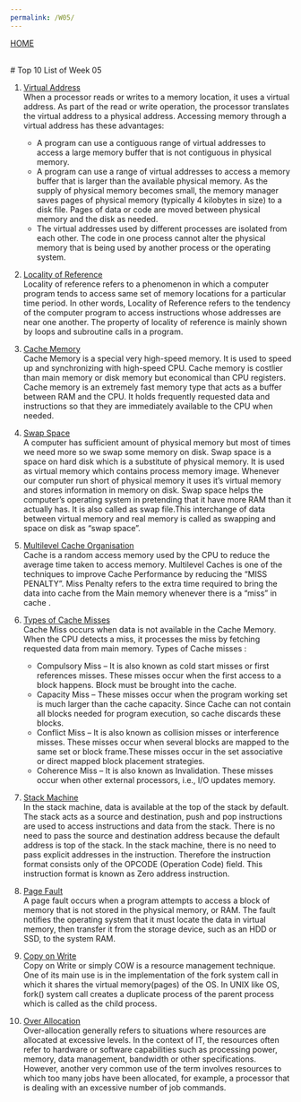 ```yaml
---
permalink: /W05/
---
```

[HOME](../)

<br>
# Top 10 List of Week 05

1. [Virtual Address](https://docs.microsoft.com/en-us/windows-hardware/drivers/gettingstarted/virtual-address-spaces) <br>
  When a processor reads or writes to a memory location, it uses a virtual address. As part of the read or write operation, the processor translates the virtual address to a physical address. Accessing memory through a virtual address has these advantages:
    - A program can use a contiguous range of virtual addresses to access a large memory buffer that is not contiguous in physical memory.
    - A program can use a range of virtual addresses to access a memory buffer that is larger than the available physical memory. As the supply of physical memory becomes small, the memory manager saves pages of physical memory (typically 4 kilobytes in size) to a disk file. Pages of data or code are moved between physical memory and the disk as needed.
    - The virtual addresses used by different processes are isolated from each other. The code in one process cannot alter the physical memory that is being used by another process or the operating system.

2. [Locality of Reference](https://www.geeksforgeeks.org/locality-of-reference-and-cache-operation-in-cache-memory/) <br>
  Locality of reference refers to a phenomenon in which a computer program tends to access same set of memory locations for a particular time period. In other words, Locality of Reference refers to the tendency of the computer program to access instructions whose addresses are near one another. The property of locality of reference is mainly shown by loops and subroutine calls in a program.

3. [Cache Memory](https://www.geeksforgeeks.org/cache-memory-in-computer-organization/) <br>
  Cache Memory is a special very high-speed memory. It is used to speed up and synchronizing with high-speed CPU. Cache memory is costlier than main memory or disk memory but economical than CPU registers. Cache memory is an extremely fast memory type that acts as a buffer between RAM and the CPU. It holds frequently requested data and instructions so that they are immediately available to the CPU when needed.
  
4. [Swap Space](https://www.geeksforgeeks.org/swap-space-in-operating-system/) <br>
  A computer has sufficient amount of physical memory but most of times we need more so we swap some memory on disk. Swap space is a space on hard disk which is a substitute of physical memory. It is used as virtual memory which contains process memory image. Whenever our computer run short of physical memory it uses it’s virtual memory and stores information in memory on disk. Swap space helps the computer’s operating system in pretending that it have more RAM than it actually has. It is also called as swap file.This interchange of data between virtual memory and real memory is called as swapping and space on disk as “swap space”.
  
5. [Multilevel Cache Organisation](https://www.geeksforgeeks.org/multilevel-cache-organisation/) <br>
  Cache is a random access memory used by the CPU to reduce the average time taken to access memory.
  Multilevel Caches is one of the techniques to improve Cache Performance by reducing the “MISS PENALTY”. Miss Penalty refers to the extra time required to bring the data into cache from the Main memory whenever there is a “miss” in cache .
  
6. [Types of Cache Misses](https://www.geeksforgeeks.org/types-of-cache-misses/) <br>
  Cache Miss occurs when data is not available in the Cache Memory. When the CPU detects a miss, it processes the miss by fetching requested data from main memory.
  Types of Cache misses :
    - Compulsory Miss –
    It is also known as cold start misses or first references misses. These misses occur when the first access to a block happens. Block must be brought into the cache.
    - Capacity Miss –
    These misses occur when the program working set is much larger than the cache capacity. Since Cache can not contain all blocks needed for program execution, so cache discards these blocks.
    - Conflict Miss –
    It is also known as collision misses or interference misses. These misses occur when several blocks are mapped to the same set or block frame.These misses occur in the set associative or direct mapped block placement strategies.
    - Coherence Miss –
    It is also known as Invalidation. These misses occur when other external processors, i.e., I/O updates memory.
  
7. [Stack Machine](https://www.geeksforgeeks.org/stack-machine-in-computer-organisation/) <br>
  In the stack machine, data is available at the top of the stack by default. The stack acts as a source and destination, push and pop instructions are used to access instructions and data from the stack. There is no need to pass the source and destination address because the default address is top of the stack. In the stack machine, there is no need to pass explicit addresses in the instruction. Therefore the instruction format consists only of the OPCODE (Operation Code) field. This instruction format is known as Zero address instruction.
  
8. [Page Fault](https://techterms.com/definition/page_fault) <br>
  A page fault occurs when a program attempts to access a block of memory that is not stored in the physical memory, or RAM. The fault notifies the operating system that it must locate the data in virtual memory, then transfer it from the storage device, such as an HDD or SSD, to the system RAM.
  
9. [Copy on Write](https://www.geeksforgeeks.org/copy-on-write/) <br>
  Copy on Write or simply COW is a resource management technique. One of its main use is in the implementation of the fork system call in which it shares the virtual memory(pages) of the OS.
  In UNIX like OS, fork() system call creates a duplicate process of the parent process which is called as the child process.
  
10. [Over Allocation](https://www.techopedia.com/definition/30867/over-allocation) <br>
  Over-allocation generally refers to situations where resources are allocated at excessive levels. In the context of IT, the resources often refer to hardware or software capabilities such as processing power, memory, data management, bandwidth or other specifications. However, another very common use of the term involves resources to which too many jobs have been allocated, for example, a processor that is dealing with an excessive number of job commands.
  
